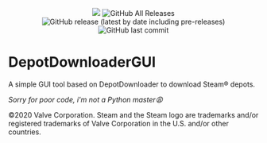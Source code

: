 <p align="center">
  <img src="https://img.shields.io/badge/Status-Beta-green" />
  <img alt="GitHub All Releases" src="https://img.shields.io/github/downloads/mmvanheusden/DepotDownloaderGUI/total?label=Downloads">
  <img alt="GitHub release (latest by date including pre-releases)" src="https://img.shields.io/github/v/release/mmvanheusden/DepotDownloaderGUI?include_prereleases">
  <img alt="GitHub last commit" src="https://img.shields.io/github/last-commit/mmvanheusden/DepotDownloaderGUI">
</p>

DepotDownloaderGUI
==================

A simple GUI tool based on DepotDownloader to download Steam® depots.

*Sorry for poor code, i'm not a Python master😩*

©2020 Valve Corporation. Steam and the Steam logo are trademarks and/or registered trademarks of Valve Corporation in the U.S. and/or other countries.
